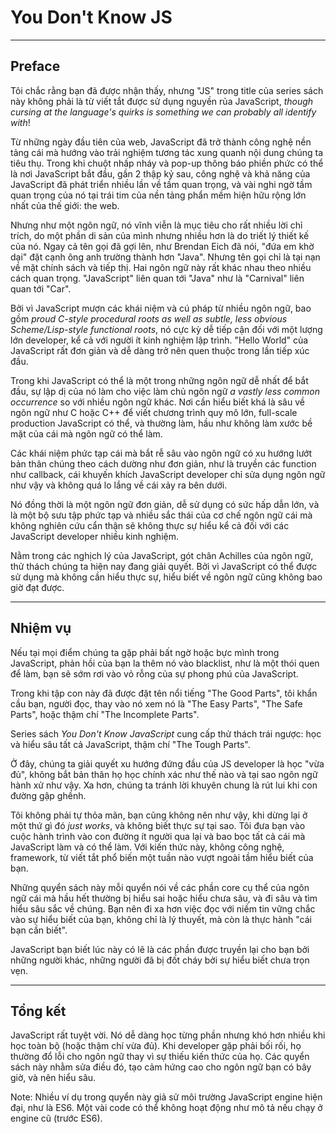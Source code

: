 # You Don't Know JS

---

## Preface

Tôi chắc rằng bạn đã được nhận thấy, nhưng "JS" trong title của series sách này không phải là từ viết tắt được sử dụng nguyền rủa JavaScript, _though cursing at the language's quirks is something we can probably all identify with_!

Từ những ngày đầu tiên của web, JavaScript đã trở thành công nghệ nền tảng cái mà hướng vào trải nghiệm tương tác xung quanh nội dung chúng ta tiêu thụ. Trong khi chuột nhấp nháy và pop-up thông báo phiền phức có thể là nơi JavaScript bắt đầu, gần 2 thập kỷ sau, công nghệ và khả năng của JavaScript đã phát triển nhiều lần về tầm quan trọng, và vài nghi ngờ tầm quan trọng của nó tại trái tim của nền tảng phẩn mềm hiện hữu rộng lớn nhất của thế giới: the web.

Nhưng như một ngôn ngữ, nó vĩnh viễn là mục tiêu cho rất nhiều lời chỉ trích, do một phần di sản của mình nhưng nhiều hơn là do triết lý thiết kế của nó. Ngay cả tên gọi đã gợi lên, như Brendan Eich đã nói, "đứa em khờ dại" đặt cạnh ông anh trường thành hơn "Java". Nhưng tên gọi chỉ là tại nạn về mặt chính sách và tiếp thị. Hai ngôn ngữ này rất khác nhau theo nhiều cách quan trọng. "JavaScript" liên quan tới "Java" như là "Carnival" liên quan tới "Car".

Bởi vì JavaScript mượn các khái niệm và cú pháp từ nhiều ngôn ngữ, bao gồm _proud C-style procedural roots as well as subtle, less obvious Scheme/Lisp-style functional roots_, nó cực kỳ dễ tiếp cận đối với một lượng lớn developer, kể cả với người ít kinh nghiệm lập trình. "Hello World" của JavaScript rất đơn giản và dễ dàng trở nên quen thuộc trong lần tiếp xúc đầu.

Trong khi JavaScript có thể là một trong những ngôn ngữ dễ nhất để bắt đầu, sự lập dị của nó làm cho việc làm chủ ngôn ngữ _a vastly less common occurrence_ so với nhiều ngôn ngữ khác. Nơi cần hiểu biết khá là sâu về ngôn ngữ như C hoặc C++ để viết chương trình quy mô lớn, full-scale production JavaScript có thể, và thường làm, hầu như không làm xước bề mặt của cái mà ngôn ngữ có thể làm.

Các khái niệm phức tạp cái mà bắt rễ sâu vào ngôn ngữ có xu hướng lướt bản thân chúng theo cách dường như đơn giản, như là truyền các function như callback, cái khuyến khích JavaScript developer chỉ sửa dụng ngôn ngữ như vậy và không quá lo lắng về cái xảy ra bên dưới.

Nó đồng thời là một ngôn ngữ đơn giản, dễ sử dụng có sức hấp dẫn lớn, và là một bộ sưu tập phức tạp và nhiều sắc thái của cơ chế ngôn ngữ cái mà không nghiên cứu cẩn thận sẽ không thực sự hiểu kể cả đối với các JavaScript developer nhiều kinh nghiệm.

Nằm trong các nghịch lý của JavaScript, gót chân Achilles của ngôn ngữ, thử thách chúng ta hiện nay đang giải quyết. Bởi vì JavaScript có thể được sử dụng mà không cần hiểu thực sự, hiểu biết về ngôn ngữ cũng không bao giờ đạt được.

---

## Nhiệm vụ

Nếu tại mọi điểm chúng ta gặp phải bất ngờ hoặc bực mình trong JavaScript, phản hồi của bạn la thêm nó vào blacklist, như là một thói quen để làm, bạn sẽ sớm rơi vào vỏ rỗng của sự phong phú của JavaScript.

Trong khi tập con này đã được đặt tên nổi tiếng "The Good Parts", tôi khẩn cầu bạn, người đọc, thay vào nó xem nó là "The Easy Parts", "The Safe Parts", hoặc thậm chí "The Incomplete Parts".

Series sách _You Don't Know JavaScript_ cung cấp thử thách trái ngược: học và hiểu sâu tất cả JavaScript, thậm chí "The Tough Parts".

Ở đây, chúng ta giải quyết xu hướng đứng đầu của JS developer là học "vừa đủ", không bắt bản thân họ học chính xác như thế nào và tại sao ngôn ngữ hành xử như vậy. Xa hơn, chúng ta tránh lời khuyên chung là rút lui khi con đường gập ghềnh.

Tôi không phải tự thỏa mãn, bạn cũng không nên như vậy, khi dừng lại ở một thứ gì đó _just works_, và không biết thực sự tại sao. Tôi đưa bạn vào cuộc hành trình vào con đường ít người qua lại và bao bọc tất cả cái mà JavaScript làm và có thể làm. Với kiến thức này, không công nghệ, framework, từ viết tắt phổ biến một tuần nào vượt ngoài tầm hiểu biết của bạn.

Những quyển sách này mỗi quyển nói về các phần core cụ thể của ngôn ngữ cái mà hầu hết thường bị hiểu sai hoặc hiểu chưa sâu, và đi sâu và tìm hiểu sâu sắc về chúng. Bạn nên đi xa hơn việc đọc với niềm tin vững chắc vào sự hiểu biết của bạn, không chỉ là lý thuyết, mà còn là thực hành "cái bạn cần biết".

JavaScript bạn biết lúc này có lẽ là các phần được truyền lại cho bạn bởi những người khác, những người đã bị đốt cháy bởi sự hiểu biết chưa trọn vẹn. 

---

## Tổng kết

JavaScript rất tuyệt vời. Nó dễ dàng học từng phần nhưng khó hơn nhiều khi học toàn bộ (hoặc thậm chí vừa đủ). Khi developer gặp phải bối rối, họ thường đổ lỗi cho ngôn ngữ thay vì sự thiếu kiến thức của họ. Các quyển sách này nhằm sửa điều đó, tạo cảm hứng cao cho ngôn ngữ bạn có bây giờ, và nên hiểu sâu.

Note: Nhiều ví dụ trong quyển này giả sử môi trường JavaScript engine hiện đại, như là ES6. Một vài code có thể không hoạt động như mô tả nếu chạy ở engine cũ (trước ES6).